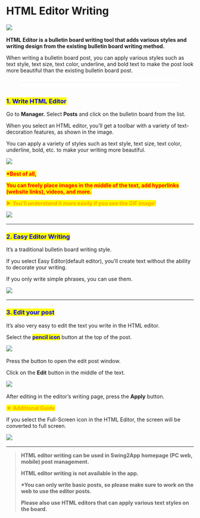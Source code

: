 # HTML Editor Writing

![](https://support.swing2app.com/wp-content/uploads/2018/09/html-2.png)

**HTML Editor is a bulletin board writing tool that adds various styles and writing design from the existing bulletin board writing method.**

When writing a bulletin board post, you can apply various styles such as text style, text size, text color, underline, and bold text to make the post look more beautiful than the existing bulletin board post.

<figure><img src="../../../.gitbook/assets/구분선 (1).PNG" alt=""><figcaption></figcaption></figure>



### <mark style="color:blue;">**1. Write HTML Editor**</mark>

Go to **Manager.** Select **Posts** and click on the bulletin board from the list.

When you select an HTML editor, you’ll get a toolbar with a variety of text-decoration features, as shown in the image.

You can apply a variety of styles such as text style, text size, text color, underline, bold, etc. to make your writing more beautiful.

![](https://support.swing2app.com/wp-content/uploads/2018/09/html\_edit-1.png)

<mark style="color:red;">**\*Best of all,**</mark>

<mark style="color:red;">**You can freely place images in the middle of the text, add hyperlinks (website links), videos, and more.**</mark>



<mark style="color:orange;">**▶ You’ll understand it more easily if you see the GIF image!**</mark>

![](https://support.swing2app.com/wp-content/uploads/2018/09/%EB%85%B9%ED%99%94\_2020\_05\_07\_16\_46\_45\_744.gif)

***

### <mark style="color:blue;">**2. Easy Editor Writing**</mark>

It’s a traditional bulletin board writing style.

If you select Easy Editor(default editor), you’ll create text without the ability to decorate your writing.

If you only write simple phrases, you can use them.

![](https://support.swing2app.com/wp-content/uploads/2018/09/board.png)

***

### <mark style="color:blue;">**3. Edit your post**</mark>

It’s also very easy to edit the text you write in the HTML editor.&#x20;

Select the <mark style="color:blue;">**pencil icon**</mark> button at the top of the post.

![](https://support.swing2app.com/wp-content/uploads/2018/09/html4-1.png)

Press the button to open the edit post window.

Click on the **Edit** button in the middle of the text.

![](https://support.swing2app.com/wp-content/uploads/2018/09/html2-1.png)

After editing in the editor’s writing page, press the **Apply** button.

<mark style="color:orange;">**★ Additional Guide**</mark>

If you select the Full-Screen icon in the HTML Editor, the screen will be converted to full screen.

![](https://support.swing2app.com/wp-content/uploads/2018/09/html6.png)

***

> **HTML editor writing can be used in Swing2App homepage (PC web, mobile) post management.**
>
> **HTML editor writing is not available in the app.**
>
> **\*You can only write basic posts, so please make sure to work on the web to use the editor posts.**
>
> **Please also use HTML editors that can apply various text styles on the board.**
